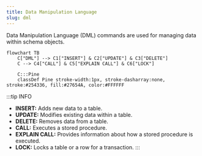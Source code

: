 ```yaml
---
title: Data Manipulation Language
slug: dml
---
```


Data Manipulation Language (DML) commands are used for managing data within schema objects.

```mermaid
flowchart TB
    C["DML"] --> C1["INSERT"] & C2["UPDATE"] & C3["DELETE"]
    C --> C4["CALL"] & C5["EXPLAIN CALL"] & C6["LOCK"]

    C:::Pine
    classDef Pine stroke-width:1px, stroke-dasharray:none, stroke:#254336, fill:#27654A, color:#FFFFFF
```

:::tip INFO

- **INSERT:** Adds new data to a table.
- **UPDATE:** Modifies existing data within a table.
- **DELETE:** Removes data from a table.
- **CALL:** Executes a stored procedure.
- **EXPLAIN CALL:** Provides information about how a stored procedure is executed.
- **LOCK:** Locks a table or a row for a transaction.
  :::
